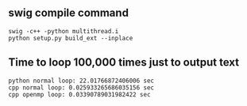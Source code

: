 ## swig compile command
```
swig -c++ -python multithread.i
python setup.py build_ext --inplace
```

## Time to loop 100,000 times just to output text
```
python normal loop: 22.01766872406006 sec
cpp normal loop: 0.025933265686035156 sec
cpp openmp loop: 0.03390789031982422 sec
```